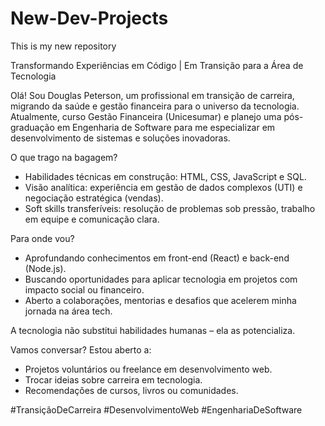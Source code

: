 # New-Dev-Projects
This is my new repository 

Transformando Experiências em Código | Em Transição para a Área de Tecnologia

Olá! Sou Douglas Peterson, um profissional em transição de carreira, migrando da saúde e gestão financeira para o universo da tecnologia. Atualmente, curso Gestão Financeira (Unicesumar) e planejo uma pós-graduação em Engenharia de Software para me especializar em desenvolvimento de sistemas e soluções inovadoras.  

O que trago na bagagem? 
- Habilidades técnicas em construção: HTML, CSS, JavaScript e SQL.  
- Visão analítica: experiência em gestão de dados complexos (UTI) e negociação estratégica (vendas).  
- Soft skills transferíveis: resolução de problemas sob pressão, trabalho em equipe e comunicação clara.  

Para onde vou?
- Aprofundando conhecimentos em front-end (React) e back-end (Node.js).  
- Buscando oportunidades para aplicar tecnologia em projetos com impacto social ou financeiro.  
- Aberto a colaborações, mentorias e desafios que acelerem minha jornada na área tech.  

A tecnologia não substitui habilidades humanas – ela as potencializa.  

Vamos conversar? Estou aberto a:  
- Projetos voluntários ou freelance em desenvolvimento web.  
- Trocar ideias sobre carreira em tecnologia.  
- Recomendações de cursos, livros ou comunidades.  

#TransiçãoDeCarreira #DesenvolvimentoWeb #EngenhariaDeSoftware
